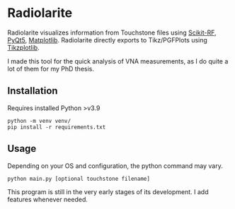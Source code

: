 # Radiolarite
Radiolarite visualizes information from Touchstone files using [Scikit-RF](https://scikit-rf.readthedocs.io/en/latest/), [PyQt5](https://riverbankcomputing.com/software/pyqt/intro), [Matplotlib](https://matplotlib.org/). Radiolarite directly exports to Tikz/PGFPlots using [Tikzplotlib](https://github.com/texworld/tikzplotlib).

I made this tool for the quick analysis of VNA measurements, as I do quite a lot of them for my PhD thesis.

## Installation
Requires installed Python >v3.9

```
python -m venv venv/
pip install -r requirements.txt
```
## Usage
Depending on your OS and configuration, the python command may vary.

```
python main.py [optional touchstone filename]
```

This program is still in the very early stages of its development. I add features whenever needed.
